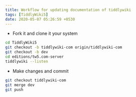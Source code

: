 ```yaml
---
title: Workflow for updating documentation of tiddlywiki
tags: [TiddlyWiki5]
date: 2020-05-07 05:26:59 +0530
---
```


- Fork it and clone it your system

```bash
cd TiddlyWiki5
git checkout -b tiddlywiki-com origin/tiddlywiki-com
git checkout -b dev
cd editions/tw5.com-server
tiddlywiki --listen
```
- Make changes and commit

```bash
git checkout tiddlywiki-com
git merge dev
git push
```

